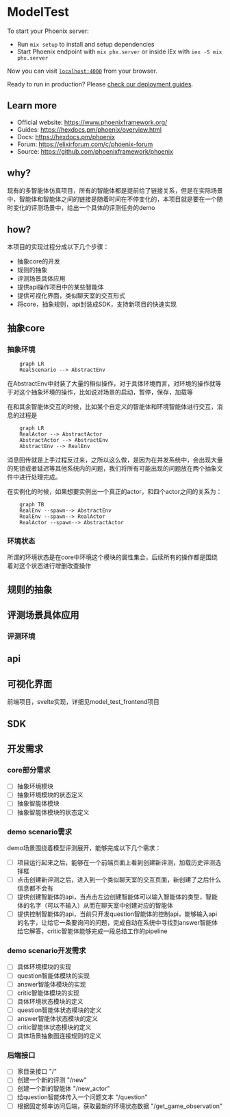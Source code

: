 # ModelTest

To start your Phoenix server:

  * Run `mix setup` to install and setup dependencies
  * Start Phoenix endpoint with `mix phx.server` or inside IEx with `iex -S mix phx.server`

Now you can visit [`localhost:4000`](http://localhost:4000) from your browser.

Ready to run in production? Please [check our deployment guides](https://hexdocs.pm/phoenix/deployment.html).

## Learn more

  * Official website: https://www.phoenixframework.org/
  * Guides: https://hexdocs.pm/phoenix/overview.html
  * Docs: https://hexdocs.pm/phoenix
  * Forum: https://elixirforum.com/c/phoenix-forum
  * Source: https://github.com/phoenixframework/phoenix


## why?
现有的多智能体仿真项目，所有的智能体都是提前给了链接关系，但是在实际场景中，智能体和智能体之间的链接是随着时间在不停变化的，本项目就是要在一个随时变化的评测场景中，给出一个具体的评测任务的demo

## how?
本项目的实现过程分成以下几个步骤：
- 抽象core的开发
- 规则的抽象
- 评测场景具体应用
- 提供api操作项目中的某些智能体
- 提供可视化界面，类似聊天室的交互形式
- 将core，抽象规则，api封装成SDK，支持新项目的快速实现

  
## 抽象core
 ### 抽象环境
```mermaid 
    graph LR
    RealScenario --> AbstractEnv
```

在AbstractEnv中封装了大量的相似操作，对于具体环境而言，对环境的操作就等于对这个抽象环境的操作，比如说对场景的启动，暂停，保存，加载等


在和其余智能体交互的时候，比如某个自定义的智能体和环境智能体进行交互，消息的过程是
```mermaid
    graph LR
    RealActor --> AbstractActor
    AbstractActor --> AbstractEnv
    AbstractEnv --> RealEnv
```
消息回传就是上手过程反过来，之所以这么做，是因为在并发系统中，会出现大量的死锁或者延迟等其他系统内的问题，我们将所有可能出现的问题放在两个抽象文件中进行处理完成。

在实例化的时候，如果想要实例出一个真正的actor，和四个actor之间的关系为：
```mermaid
    graph TB
    RealEnv --spawn--> AbstractEnv
    RealEnv --spawn--> RealActor
    RealActor --spawn--> AbstractActor
```
### 环境状态

所谓的环境状态是在core中环境这个模块的属性集合，后续所有的操作都是围绕着对这个状态进行增删改查操作

## 规则的抽象


## 评测场景具体应用
  ### 评测环境

## api


## 可视化界面
前端项目，svelte实现，详细见model_test_frontend项目

## SDK

## 开发需求
### core部分需求
- [ ] 抽象环境模块
- [ ] 抽象环境模块的状态定义
- [ ] 抽象智能体模块
- [ ] 抽象智能体模块的状态定义
### demo scenario需求
demo场景围绕着模型评测展开，能够完成以下几个需求：
- [ ] 项目运行起来之后，能够在一个前端页面上看到创建新评测，加载历史评测选择框
- [ ] 点击创建新评测之后，进入到一个类似聊天室的交互页面，新创建了之后什么信息都不会有
- [ ] 提供创建智能体的api，当点击左边创建智能体可以输入智能体的类型，智能体的名字（可以不输入）从而在聊天室中创建对应的智能体
- [ ] 提供控制智能体的api，当前只开发question智能体的控制api，能够输入api的名字，让给它一条要询问的问题，完成自动在系统中寻找到answer智能体给它解答，critic智能体能够完成一段总结工作的pipeline

### demo scenario开发需求
- [ ] 具体环境模块的实现
- [ ] question智能体模块的实现
- [ ] answer智能体模块的实现
- [ ] critic智能体模块的实现
- [ ] 具体环境状态模块的定义
- [ ] question智能体状态模块的定义
- [ ] answer智能体状态模块的定义
- [ ] critic智能体状态模块的定义
- [ ] 具体场景抽象图连接规则的定义

### 后端接口
- [ ] 家目录接口 "/"
- [ ] 创建一个新的评测 "/new"
- [ ] 创建一个新的智能体 "/new_actor"
- [ ] 给question智能体传入一个问题文本 "/question"
- [ ] 根据固定频率访问后端，获取最新的环境状态数据 "/get_game_observation"